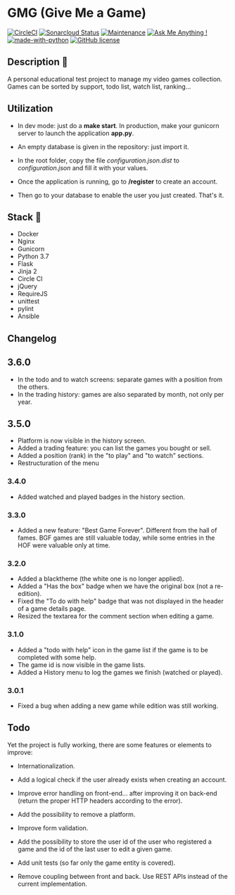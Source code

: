 # GMG (Give Me a Game)
[![CircleCI](https://circleci.com/gh/ecourtial/gmg/tree/master.svg?style=svg)](https://circleci.com/gh/ecourtial/gmg/tree/master) [![Sonarcloud Status](https://sonarcloud.io/api/project_badges/measure?project=gmg&metric=alert_status)](https://sonarcloud.io/dashboard?id=gmg) [![Maintenance](https://img.shields.io/badge/Maintained%3F-yes-green.svg)](https://GitHub.com/ecourtial/gmg/graphs/commit-activity) [![Ask Me Anything !](https://img.shields.io/badge/Ask%20me-anything-1abc9c.svg)](https://GitHub.com/ecourtial/gmg) [![made-with-python](https://img.shields.io/badge/Made%20with-Python-1f425f.svg)](https://www.python.org/) [![GitHub license](https://img.shields.io/github/license/Naereen/StrapDown.js.svg)](https://github.com/ecourtial/gmg/blob/master/LICENSE)

## Description :notebook:

A personal educational test project to manage my video games collection. Games can be sorted by support,
todo list, watch list, ranking...

## Utilization

* In dev mode: just do a __make start__. In production, make your gunicorn server to launch the application __app.py__.

* An empty database is given in the repository: just import it.

* In the root folder, copy the file _configuration.json.dist_ to _configuration.json_ and fill it with your values.

* Once the application is running, go to __/register__ to create an account.

* Then go to your database to enable the user you just created. That's it.

## Stack :light_rail:

* Docker
* Nginx
* Gunicorn
* Python 3.7
* Flask
* Jinja 2
* Circle CI
* jQuery
* RequireJS
* unittest
* pylint
* Ansible

## Changelog

## 3.6.0

* In the todo and to watch screens: separate games with a position from the others.
* In the trading history: games are also separated by month, not only per year.

## 3.5.0

* Platform is now visible in the history screen.
* Added a trading feature: you can list the games you bought or sell.
* Added a position (rank) in the "to play" and "to watch" sections.
* Restructuration of the menu

### 3.4.0

* Added watched and played badges in the history section.

### 3.3.0

* Added a new feature: "Best Game Forever". Different from the hall of fames. BGF games are still valuable today, while some entries in the HOF were valuable only at time.

### 3.2.0

* Added a blacktheme (the white one is no longer applied).
* Added a "Has the box" badge when we have the original box (not a re-edition).
* Fixed the "To do with help" badge that was not displayed in the header of a game details page.
* Resized the textarea for the comment section when editing a game.

### 3.1.0

* Added a "todo with help" icon in the game list if the game is to be completed with some help.
* The game id is now visible in the game lists.
* Added a History menu to log the games we finish (watched or played).

### 3.0.1

* Fixed a bug when adding a new game while edition was still working.

## Todo

Yet the project is fully working, there are some features or elements to improve:

* Internationalization.

* Add a logical check if the user already exists when creating an account.

* Improve error handling on front-end... after improving it on back-end (return the proper HTTP headers according to the error).

* Add the possibility to remove a platform.

* Improve form validation.

* Add the possibility to store the user id of the user who registered a game and the id of the last user to edit a given game.

* Add unit tests (so far only the game entity is covered).

* Remove coupling between front and back. Use REST APIs instead of the current implementation.
